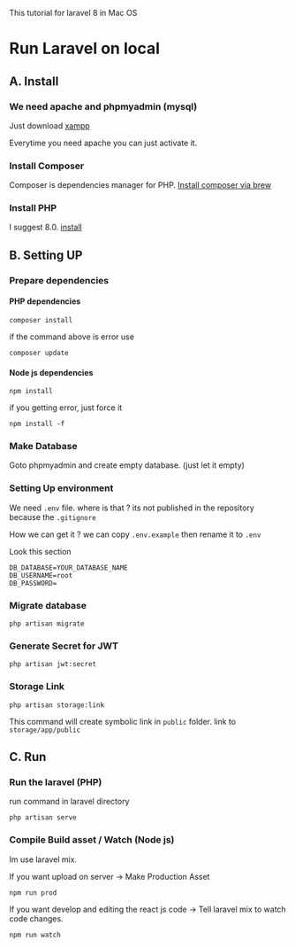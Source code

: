 This tutorial for laravel 8 in Mac OS

# Run Laravel on local

## A. Install

### We need apache and phpmyadmin (mysql)

Just download [xampp](https://www.apachefriends.org/download.html)

Everytime you need apache you can just activate it.

### Install Composer

Composer is dependencies manager for PHP. [Install composer via brew](https://formulae.brew.sh/formula/composer)

### Install PHP

I suggest 8.0. [install](https://www.google.com/search?q=install+php+8.0+brew)

## B. Setting UP

### Prepare dependencies

#### PHP dependencies

```
composer install
```

if the command above is error use

```
composer update
```

#### Node js dependencies

```
npm install
```

if you getting error, just force it

```
npm install -f
```

### Make Database

Goto phpmyadmin and create empty database. (just let it empty)

### Setting Up environment

We need `.env` file. where is that ? its not published in the repository because the `.gitignore`

How we can get it ? we can copy `.env.example` then rename it to `.env`

Look this section

```
DB_DATABASE=YOUR_DATABASE_NAME
DB_USERNAME=root
DB_PASSWORD=
```

### Migrate database

```
php artisan migrate
```

### Generate Secret for JWT

```
php artisan jwt:secret
```

### Storage Link

```
php artisan storage:link
```

This command will create symbolic link in `public` folder. link to `storage/app/public`

## C. Run

### Run the laravel (PHP)
run command in laravel directory

```
php artisan serve
```

### Compile Build asset / Watch (Node js)

Im use laravel mix.

If you want upload on server -> Make Production Asset

```
npm run prod
```

If you want develop and editing the react js code -> Tell laravel mix to watch code changes.

```
npm run watch
```